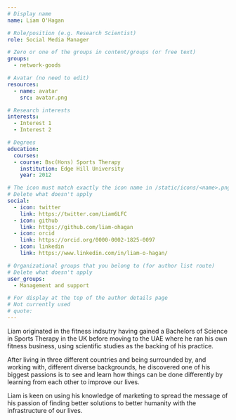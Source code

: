 ```yaml
---
# Display name
name: Liam O'Hagan

# Role/position (e.g. Research Scientist)
role: Social Media Manager

# Zero or one of the groups in content/groups (or free text)
groups:
  - network-goods

# Avatar (no need to edit)
resources:
  - name: avatar
    src: avatar.png

# Research interests
interests:
  - Interest 1
  - Interest 2

# Degrees
education:
  courses:
  - course: Bsc(Hons) Sports Therapy
    institution: Edge Hill University
    year: 2012

# The icon must match exactly the icon name in /static/icons/<name>.png
# Delete what doesn't apply
social:
  - icon: twitter
    link: https://twitter.com/Liam6LFC
  - icon: github
    link: https://github.com/liam-ohagan
  - icon: orcid
    link: https://orcid.org/0000-0002-1825-0097
  - icon: linkedin
    link: https://www.linkedin.com/in/liam-o-hagan/  

# Organizational groups that you belong to (for author list route)
# Delete what doesn't apply
user_groups:
  - Management and support

# For display at the top of the author details page
# Not currently used
# quote:
---
```


Liam originated in the fitness indsutry having gained a Bachelors of Science in Sports Therapy in the UK before moving to the UAE where he ran his own fitness business, using scientific studies as the backing of his practice.

After living in three different countries and being surrounded by, and working with, different diverse backgrounds, he discovered one of his biggest passions is to see and learn how things can be done differently by learning from each other to improve our lives. 

Liam is keen on using his knowledge of marketing to spread the message of his passion of finding better solutions to better humanity with the infrastructure of our lives.
